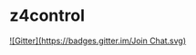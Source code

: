 # z4control
[![Gitter](https://badges.gitter.im/Join Chat.svg)](https://gitter.im/z4ziggy/z4control?utm_source=badge&utm_medium=badge&utm_campaign=pr-badge&utm_content=badge)
